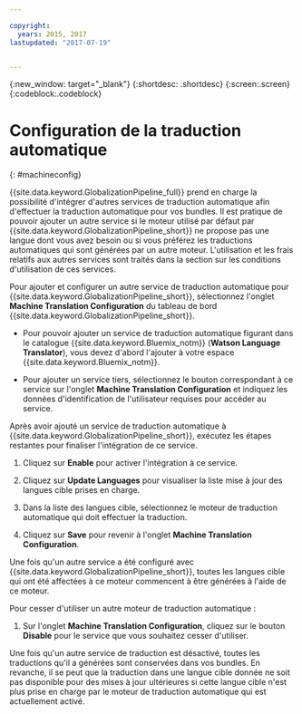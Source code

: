 ```yaml
---

copyright:
  years: 2015, 2017
lastupdated: "2017-07-19"


---
```


{:new_window: target="_blank"}
{:shortdesc: .shortdesc}
{:screen:.screen}
{:codeblock:.codeblock}

# Configuration de la traduction automatique
{: #machineconfig}

{{site.data.keyword.GlobalizationPipeline_full}} prend en charge la possibilité d'intégrer d'autres services de traduction automatique afin d'effectuer la traduction automatique pour vos bundles. Il est pratique de pouvoir ajouter un autre service si le moteur utilisé par défaut par {{site.data.keyword.GlobalizationPipeline_short}} ne propose pas une langue dont vous avez besoin ou si vous préférez les traductions automatiques qui sont générées par un autre moteur. L'utilisation et les frais relatifs aux autres services sont traités dans la section sur les conditions d'utilisation de ces services.

Pour ajouter et configurer un autre service de traduction automatique pour {{site.data.keyword.GlobalizationPipeline_short}}, sélectionnez l'onglet **Machine Translation Configuration** du tableau de bord {{site.data.keyword.GlobalizationPipeline_short}}.

* Pour pouvoir ajouter un service de traduction automatique figurant dans le catalogue {{site.data.keyword.Bluemix_notm}} (**Watson Language Translator**), vous devez d'abord l'ajouter à votre espace {{site.data.keyword.Bluemix_notm}}.

* Pour ajouter un service tiers, sélectionnez le bouton correspondant à ce service sur l'onglet **Machine Translation Configuration** et indiquez les données d'identification de l'utilisateur requises pour accéder au service.

Après avoir ajouté un service de traduction automatique à {{site.data.keyword.GlobalizationPipeline_short}}, exécutez les étapes restantes pour finaliser l'intégration de ce service.

1. Cliquez sur **Enable** pour activer l'intégration à ce service.

2. Cliquez sur **Update Languages** pour visualiser la liste mise à jour des langues cible prises en charge.

3. Dans la liste des langues cible, sélectionnez le moteur de traduction automatique qui doit effectuer la traduction.

4. Cliquez sur **Save** pour revenir à l'onglet **Machine Translation Configuration**.

Une fois qu'un autre service a été configuré avec {{site.data.keyword.GlobalizationPipeline_short}}, toutes les langues cible qui ont été affectées à ce moteur commencent à être générées à l'aide de ce moteur. 

Pour cesser d'utiliser un autre moteur de traduction automatique :

1. Sur l'onglet **Machine Translation Configuration**, cliquez sur le bouton **Disable** pour le service que vous souhaitez cesser d'utiliser.

Une fois qu'un autre service de traduction est désactivé, toutes les traductions qu'il a générées sont conservées dans vos bundles. En revanche, il se peut que la traduction dans une langue cible donnée ne soit pas disponible pour des mises à jour ultérieures si cette langue cible n'est plus prise en charge par le moteur de traduction automatique qui est actuellement activé.

<!-- Review comment: When you disable an engine, do you need to go back and reconfigure the languages?? Does it go back to the default engine? What happens? -->
